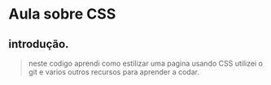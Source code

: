 # Aula sobre CSS

## introdução.

> neste codigo aprendi como estilizar uma pagina usando CSS utilizei o git e varios outros recursos para aprender a codar.



